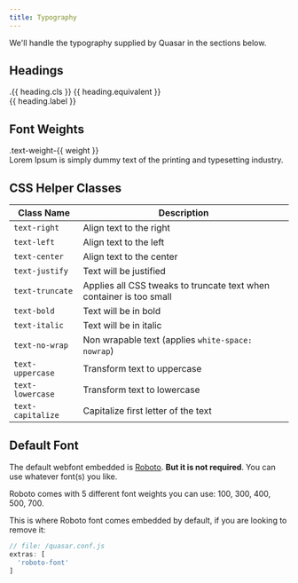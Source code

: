 ```yaml
---
title: Typography
---
```

We'll handle the typography supplied by Quasar in the sections below.

## Headings
<div v-for="heading in [
    { label: 'Headline 1', cls: 'text-h1', equivalent: 'h1' },
    { label: 'Headline 2', cls: 'text-h2', equivalent: 'h2' },
    { label: 'Headline 3', cls: 'text-h3', equivalent: 'h3' },
    { label: 'Headline 4', cls: 'text-h4', equivalent: 'h4' },
    { label: 'Headline 5', cls: 'text-h5', equivalent: 'h5' },
    { label: 'Headline 6', cls: 'text-h6', equivalent: 'h6' },
    { label: 'Subtitle 1', cls: 'text-subtitle1' },
    { label: 'Subtitle 2', cls: 'text-subtitle2' },
    { label: 'Body 1. Lorem ipsum dolor sit amet, consectetur adipisicing elit. Quos blanditiis tenetur unde suscipit, quam beatae rerum inventore consectetur, neque doloribus, cupiditate numquam dignissimos laborum fugiat deleniti? Eum quasi quidem quibusdam.', cls: 'text-body1' },
    { label: 'Body 2. Lorem ipsum dolor sit amet consectetur adipisicing elit. Cupiditate aliquid ad quas sunt voluptatum officia dolorum cumque, possimus nihil molestias sapiente necessitatibus dolor saepe inventore, soluta id accusantium voluptas beatae.', cls: 'text-body2' },
    { label: 'Caption text', cls: 'text-caption' },
    { label: 'Overline', cls: 'text-overline' }
  ]"
  class="row items-center q-mb-lg"
  :key="heading.label"
>
  <div class="col-sm-3 col-12">
    <q-badge color="primary">.{{ heading.cls }}</q-badge>
    <q-badge color="secondary" class="q-ml-sm" v-if="heading.equivalent">{{ heading.equivalent }}</q-badge>
  </div>
  <div class="col-sm-9 col-12" :class="heading.cls">
    {{ heading.label }}
  </div>
</div>

## Font Weights
<div v-for="weight in ['thin', 'light', 'regular', 'medium', 'bold', 'bolder']" class="row items-center q-mb-md" :key="weight">
  <div class="col-sm-3 col-12">
    <q-badge color="primary">.text-weight-{{ weight }}</q-badge>
  </div>
  <div class="col-sm-9 col-12 q-mb-none q-pl-md q-pt-sm q-pb-sm">
    <div :class="`text-weight-${weight}`"> Lorem Ipsum is simply dummy text of the printing and typesetting industry.</div>
  </div>
</div>

## CSS Helper Classes
| Class Name | Description |
| --- | --- |
| `text-right` | Align text to the right |
| `text-left` | Align text to the left |
| `text-center` | Align text to the center |
| `text-justify` | Text will be justified |
| `text-truncate` | Applies all CSS tweaks to truncate text when container is too small |
| `text-bold` | Text will be in bold |
| `text-italic` | Text will be in italic |
| `text-no-wrap` | Non wrapable text (applies `white-space: nowrap`) |
| `text-uppercase` | Transform text to uppercase |
| `text-lowercase` | Transform text to lowercase |
| `text-capitalize` | Capitalize first letter of the text |

## Default Font
The default webfont embedded is [Roboto](https://fonts.google.com/specimen/Roboto). **But it is not required**. You can use whatever font(s) you like.

Roboto comes with 5 different font weights you can use: 100, 300, 400, 500, 700.

This is where Roboto font comes embedded by default, if you are looking to remove it:

```js
// file: /quasar.conf.js
extras: [
  'roboto-font'
]
```

